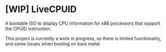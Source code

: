 # [WIP] LiveCPUID

A bootable ISO to display CPU information for x86 processors that support the CPUID instruction.

This project is currently a work in progress, so there is limited functionality, and some issues when booting on bare metal.